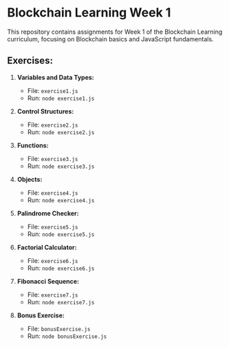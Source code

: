 
# Blockchain Learning Week 1

This repository contains assignments for Week 1 of the Blockchain Learning curriculum, focusing on Blockchain basics and JavaScript fundamentals.

## Exercises:

1. **Variables and Data Types:**
   - File: `exercise1.js`
   - Run: `node exercise1.js`

2. **Control Structures:**
   - File: `exercise2.js`
   - Run: `node exercise2.js`

3. **Functions:**
   - File: `exercise3.js`
   - Run: `node exercise3.js`

4. **Objects:**
   - File: `exercise4.js`
   - Run: `node exercise4.js`

5. **Palindrome Checker:**
   - File: `exercise5.js`
   - Run: `node exercise5.js`

6. **Factorial Calculator:**
   - File: `exercise6.js`
   - Run: `node exercise6.js`

7. **Fibonacci Sequence:**
   - File: `exercise7.js`
   - Run: `node exercise7.js`

8. **Bonus Exercise:**
   - File: `bonusExercise.js`
   - Run: `node bonusExercise.js`


